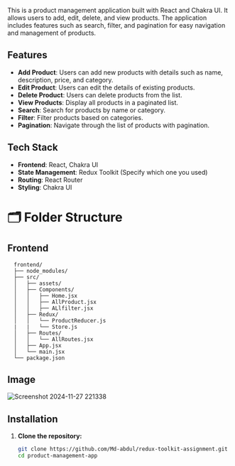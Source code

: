 This is a product management application built with React and Chakra UI. It allows users to add, edit, delete, and view products. The application includes features such as search, filter, and pagination for easy navigation and management of products.

## Features

- **Add Product**: Users can add new products with details such as name, description, price, and category.
- **Edit Product**: Users can edit the details of existing products.
- **Delete Product**: Users can delete products from the list.
- **View Products**: Display all products in a paginated list.
- **Search**: Search for products by name or category.
- **Filter**: Filter products based on categories.
- **Pagination**: Navigate through the list of products with pagination.

## Tech Stack

- **Frontend**: React, Chakra UI
- **State Management**: Redux Toolkit (Specify which one you used)
- **Routing**: React Router
- **Styling**: Chakra UI


# 🗂️ Folder Structure

## Frontend
      frontend/
      ├── node_modules/
      ├── src/
      │   ├── assets/
      │   ├── Components/
      │   │   ├── Home.jsx
      │   │   ├── AllProduct.jsx
      │   │   ├── ALlfilter.jsx 
      │   ├── Redux/
      │   │   └── ProductReducer.js
      |   |   └── Store.js
      │   ├── Routes/
      │   │   └── AllRoutes.jsx
      │   ├── App.jsx
      │   └── main.jsx
      └── package.json

## Image
![Screenshot 2024-11-27 221338](https://github.com/user-attachments/assets/7fb4ab4b-9a24-4820-870e-0fcf9056f9ad)


## Installation

1. **Clone the repository:**
   ```bash
   git clone https://github.com/Md-abdul/redux-toolkit-assignment.git
   cd product-management-app

